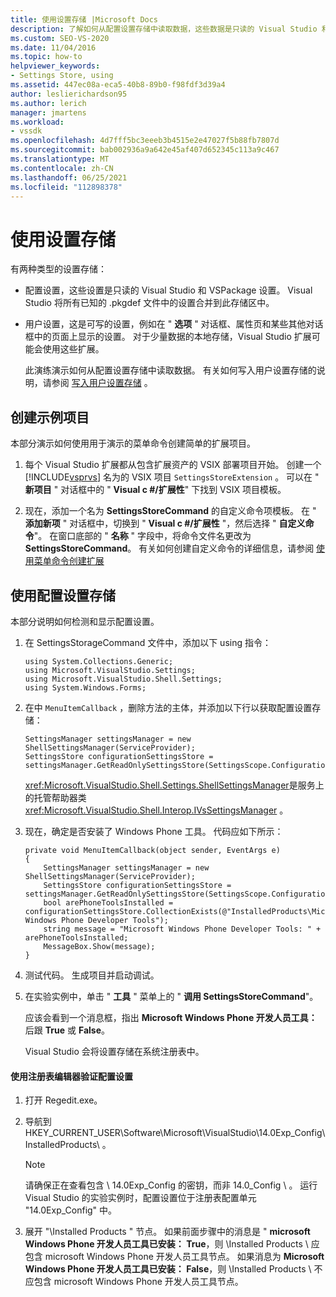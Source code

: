 ```yaml
---
title: 使用设置存储 |Microsoft Docs
description: 了解如何从配置设置存储中读取数据，这些数据是只读的 Visual Studio 和 VSPackage 设置。
ms.custom: SEO-VS-2020
ms.date: 11/04/2016
ms.topic: how-to
helpviewer_keywords:
- Settings Store, using
ms.assetid: 447ec08a-eca5-40b8-89b0-f98fdf3d39a4
author: leslierichardson95
ms.author: lerich
manager: jmartens
ms.workload:
- vssdk
ms.openlocfilehash: 4d7fff5bc3eeeb3b4515e2e47027f5b88fb7807d
ms.sourcegitcommit: bab002936a9a642e45af407d652345c113a9c467
ms.translationtype: MT
ms.contentlocale: zh-CN
ms.lasthandoff: 06/25/2021
ms.locfileid: "112898378"
---
```

# <a name="using-the-settings-store"></a>使用设置存储
有两种类型的设置存储：

- 配置设置，这些设置是只读的 Visual Studio 和 VSPackage 设置。 Visual Studio 将所有已知的 .pkgdef 文件中的设置合并到此存储区中。

- 用户设置，这是可写的设置，例如在 " **选项** " 对话框、属性页和某些其他对话框中的页面上显示的设置。 对于少量数据的本地存储，Visual Studio 扩展可能会使用这些扩展。

  此演练演示如何从配置设置存储中读取数据。 有关如何写入用户设置存储的说明，请参阅 [写入用户设置存储](../extensibility/writing-to-the-user-settings-store.md) 。

## <a name="creating-the-example-project"></a>创建示例项目
 本部分演示如何使用用于演示的菜单命令创建简单的扩展项目。

1. 每个 Visual Studio 扩展都从包含扩展资产的 VSIX 部署项目开始。 创建一个 [!INCLUDE[vsprvs](../code-quality/includes/vsprvs_md.md)] 名为的 VSIX 项目 `SettingsStoreExtension` 。 可以在 " **新项目** " 对话框中的 " **Visual c #/扩展性**" 下找到 VSIX 项目模板。

2. 现在，添加一个名为 **SettingsStoreCommand** 的自定义命令项模板。 在 " **添加新项** " 对话框中，切换到 " **Visual c #/扩展性** "，然后选择 " **自定义命令**"。 在窗口底部的 " **名称** " 字段中，将命令文件名更改为 **SettingsStoreCommand**。 有关如何创建自定义命令的详细信息，请参阅 [使用菜单命令创建扩展](../extensibility/creating-an-extension-with-a-menu-command.md)

## <a name="using-the-configuration-settings-store"></a>使用配置设置存储
 本部分说明如何检测和显示配置设置。

1. 在 SettingsStorageCommand 文件中，添加以下 using 指令：

   ```
   using System.Collections.Generic;
   using Microsoft.VisualStudio.Settings;
   using Microsoft.VisualStudio.Shell.Settings;
   using System.Windows.Forms;
   ```

2. 在中 `MenuItemCallback` ，删除方法的主体，并添加以下行以获取配置设置存储：

   ```
   SettingsManager settingsManager = new ShellSettingsManager(ServiceProvider);
   SettingsStore configurationSettingsStore = settingsManager.GetReadOnlySettingsStore(SettingsScope.Configuration);
   ```

    <xref:Microsoft.VisualStudio.Shell.Settings.ShellSettingsManager>是服务上的托管帮助器类 <xref:Microsoft.VisualStudio.Shell.Interop.IVsSettingsManager> 。

3. 现在，确定是否安装了 Windows Phone 工具。 代码应如下所示：

   ```
   private void MenuItemCallback(object sender, EventArgs e)
   {
       SettingsManager settingsManager = new ShellSettingsManager(ServiceProvider);
       SettingsStore configurationSettingsStore = settingsManager.GetReadOnlySettingsStore(SettingsScope.Configuration);
       bool arePhoneToolsInstalled = configurationSettingsStore.CollectionExists(@"InstalledProducts\Microsoft Windows Phone Developer Tools");
       string message = "Microsoft Windows Phone Developer Tools: " + arePhoneToolsInstalled;
       MessageBox.Show(message);
   }
   ```

4. 测试代码。 生成项目并启动调试。

5. 在实验实例中，单击 " **工具** " 菜单上的 " **调用 SettingsStoreCommand**"。

    应该会看到一个消息框，指出 **Microsoft Windows Phone 开发人员工具：**  后跟 **True** 或 **False**。

   Visual Studio 会将设置存储在系统注册表中。

#### <a name="to-use-a-registry-editor-to-verify-configuration-settings"></a>使用注册表编辑器验证配置设置

1. 打开 Regedit.exe。

2. 导航到 HKEY_CURRENT_USER\Software\Microsoft\VisualStudio\14.0Exp_Config\InstalledProducts\\ 。

    > [!NOTE]
    > 请确保正在查看包含 \ 14.0Exp_Config 的密钥，而非 14.0_Config \\ 。 运行 Visual Studio 的实验实例时，配置设置位于注册表配置单元 "14.0Exp_Config" 中。

3. 展开 "\Installed Products \" 节点。 如果前面步骤中的消息是 " **microsoft Windows Phone 开发人员工具已安装： True**，则 \Installed Products \ 应包含 microsoft Windows Phone 开发人员工具节点。 如果消息为 **Microsoft Windows Phone 开发人员工具已安装： False**，则 \Installed Products \ 不应包含 microsoft Windows Phone 开发人员工具节点。
